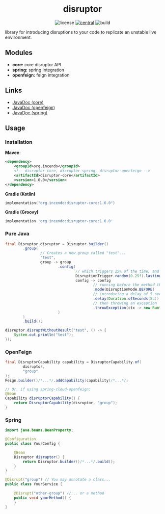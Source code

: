 <div align="center">
<h1>disruptor</h1>

![license](https://img.shields.io/github/license/incendo/disruptor.svg)
[![central](https://img.shields.io/maven-central/v/org.incendo/disruptor-core)](https://search.maven.org/search?q=org.incendo)
![build](https://img.shields.io/github/actions/workflow/status/incendo/disruptor/build.yml?logo=github)
</div>

library for introducing disruptions to your code to replicate an unstable live environment.

## Modules

- **core:** core disruptor API
- **spring:** spring integration
- **openfeign:** feign integration

## Links

- [JavaDoc (core)](https://javadoc.io/doc/org.incendo/disruptor-core/latest/index.html)
- [JavaDoc (openfeign)](https://javadoc.io/doc/org.incendo/disruptor-openfeign/latest/index.html)
- [JavaDoc (spring)](https://javadoc.io/doc/org.incendo/disruptor-spring/latest/index.html)

## Usage

### Installation

**Maven**:

```xml
<dependency>
    <groupId>org.incendo</groupId>
    <!-- disruptor-core, disruptor-spring, disruptor-openfeign -->
    <artifactId>disruptor-core</artifactId>
    <version>1.0.0</version>
</dependency>
```

**Gradle (Kotlin)**

```kotlin
implementation("org.incendo:disruptor-core:1.0.0")
```

**Gradle (Groovy)**

```groovy
implementation 'org.incendo:disruptor-core:1.0.0'
```

### Pure Java

```java
final Disruptor disruptor = Disruptor.builder()
        .group(
                // Creates a new group called "test"...
                "test",
                group -> group
                        .config(
                                // which triggers 25% of the time, and lasts for 5 seconds once triggered
                                DisruptionTrigger.random(0.25f).lasting(Duration.ofSeconds(5L)),
                                config -> config
                                        // running before the method that is disrupted
                                        .mode(DisruptionMode.BEFORE)
                                        // introducing a delay of 5 seconds
                                        .delay(Duration.ofSeconds(5L))
                                        // then throwing an exception
                                        .throwException(ctx -> new RuntimeException("hello :)"))
                        )
        )
        .build();

disruptor.disruptWithoutResult("test", () -> {
    System.out.println("test");
});
```

### OpenFeign

```java
final DisruptorCapability capability = DisruptorCapability.of(
        disruptor,
        "group"
);
Feign.builder()/*...*/.addCapability(capability)/*...*/;

// Or, if using spring-cloud-openfeign:
@Bean
Capability disruptorCapability() {
    return DisruptorCapability(disruptor, "group");
}
```

### Spring

```java
import java.beans.BeanProperty;

@Configuration
public class YourConfig {

    @Bean
    Disruptor disruptor() {
        return Disruptor.builder()/*...*/.build();
    }
}

@Disrupt("group") // You may annotate a class...
public class YourService {
    
    @Disrupt("other-group") //... or a method
    public void yourMethod() {
    }
}
```